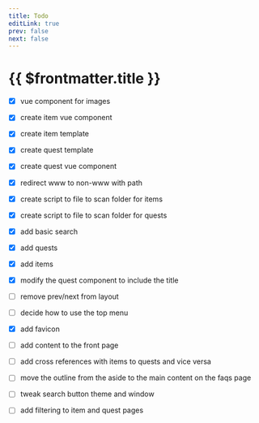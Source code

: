 ```yaml
---
title: Todo
editLink: true
prev: false
next: false
---
```

# {{ $frontmatter.title }}

- [x] vue component for images
- [x] create item vue component
- [x] create item template
- [x] create quest template
- [x] create quest vue component
- [x] redirect www to non-www with path
- [x] create script to file to scan folder for items
- [x] create script to file to scan folder for quests
- [x] add basic search
- [x] add quests
- [x] add items
- [x] modify the quest component to include the title
- [ ] remove prev/next from layout
- [ ] decide how to use the top menu
- [x] add favicon
- [ ] add content to the front page
- [ ] add cross references with items to quests and vice versa
- [ ] move the outline from the aside to the main content on the faqs page
- [ ] tweak search button theme and window
- [ ] add filtering to item and quest pages

